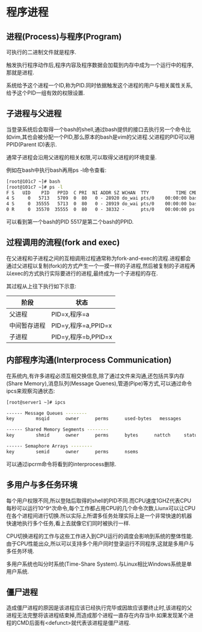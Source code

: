 # 程序进程

## 进程(Process)与程序(Program)

可执行的二进制文件就是程序.

触发执行程序动作后,程序内容及程序数据会加载到内存中成为一个运行中的程序,那就是进程.

系统给予这个进程一个ID,称为PID.同时依据触发这个进程的用户与相关属性关系,给予这个PID一组有效的权限设置.



## 子进程与父进程

当登录系统后会取得一个bash的shell,通过bash提供的接口去执行另一个命令比如vim,其也会被分配一个PID,那么原本的bash是vim的父进程.父进程的PID可以用PPID(Parent ID)表示.

通常子进程会沿用父进程的相关权限,可以取得父进程的环境变量.

例如在bash中执行bash再用ps -l命令查看:

```sh
[root@101c7 ~]# bash
[root@101c7 ~]# ps -l
F S   UID    PID   PPID  C PRI  NI ADDR SZ WCHAN  TTY          TIME CMD
4 S     0   5713   5709  0  80   0 - 28920 do_wai pts/0    00:00:00 bash
4 S     0  35555   5713  0  80   0 - 28919 do_wai pts/0    00:00:00 bash
0 R     0  35570  35555  0  80   0 - 38332 -      pts/0    00:00:00 ps
```

可以看到第一个bash的PID 5517是第二个bash的PPID.



## 过程调用的流程(fork and exec)

在父进程和子进程之间的互相调用过程通常称为fork-and-exec的流程.进程都会通过父进程以复制(fork)的方式产生一个一摸一样的子进程,然后被复制的子进程再以exec的方式执行实际要进行的进程,最终成为一个子进程的存在.

其过程从上往下执行如下示意:

| **阶段**     | **状态**            |
| ------------ | ------------------- |
| 父进程       | PID=x,程序=a        |
| 中间暂存进程 | PID=y,程序=a,PPID=x |
| 子进程       | PID=y,程序=b,PPID=x |



## 内部程序沟通(Interprocess Communication)

在系统内,有许多进程必须互相交换信息,除了通过文件来沟通,还包括共享内存(Share Memory),消息队列(Message Quenes),管道(Pipe)等方式,可以通过命令ipcs来观察沟通状态:

```sh
[root@server1 ~]# ipcs

------ Message Queues --------
key        msqid      owner      perms      used-bytes   messages    

------ Shared Memory Segments --------
key        shmid      owner      perms      bytes      nattch     status      

------ Semaphore Arrays --------
key        semid      owner      perms      nsems   
```

可以通过ipcrm命令将看到的interprocess删除.



## 多用户与多任务环境

每个用户权限不同,所以登陆后取得的shell的PID不同.而CPU速度1GHZ代表CPU每秒可以运行10^9^次命令,每个工作都占用CPU的几个命令次数,Liunx可以让CPU在各个进程间进行切换.所以实际上所谓多任务处理实际上是一个非常快速的机器快速地执行多个任务,看上去就像它们同时被执行一样.

CPU切换进程的工作与这些工作进入到CPU运行的调度会影响到系统的整体性能.由于CPU性能出众,所以可以支持多个用户同时登录运行不同程序,这就是多用户与多任务环境.

多用户系统也叫分时系统(Time-Share System).与Linux相比Windows系统是单用户系统.



## 僵尸进程

造成僵尸进程的原因是该进程应该已经执行完毕或因故应该要终止时,该进程的父进程无法完整将该进程结束掉,而造成那个进程一直存在内存当中.如果发现某个进程的CMD后面有\<defunct\>就代表该进程是僵尸进程.

 